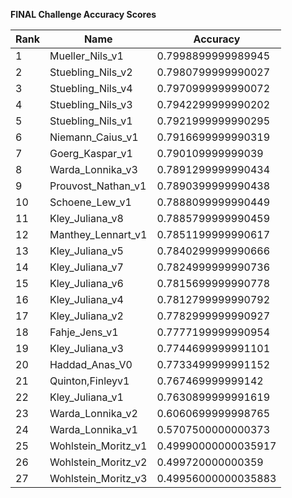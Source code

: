 **FINAL Challenge Accuracy Scores**



|Rank|Name|Accuracy|
|----|-----|---|
|1|Mueller_Nils_v1|0.7998899999989945|
|2|Stuebling_Nils_v2|0.7980799999990027|
|3|Stuebling_Nils_v4|0.7970999999990072|
|4|Stuebling_Nils_v3|0.7942299999990202|
|5|Stuebling_Nils_v1|0.7921999999990295|
|6|Niemann_Caius_v1|0.7916699999990319|
|7|Goerg_Kaspar_v1|0.790109999999039|
|8|Warda_Lonnika_v3|0.7891299999990434|
|9|Prouvost_Nathan_v1|0.7890399999990438|
|10|Schoene_Lew_v1|0.7888099999990449|
|11|Kley_Juliana_v8|0.7885799999990459|
|12|Manthey_Lennart_v1|0.7851199999990617|
|13|Kley_Juliana_v5|0.7840299999990666|
|14|Kley_Juliana_v7|0.7824999999990736|
|15|Kley_Juliana_v6|0.7815699999990778|
|16|Kley_Juliana_v4|0.7812799999990792|
|17|Kley_Juliana_v2|0.7782999999990927|
|18|Fahje_Jens_v1|0.7777199999990954|
|19|Kley_Juliana_v3|0.7744699999991101|
|20|Haddad_Anas_V0|0.7733499999991152|
|21|Quinton,Finleyv1|0.767469999999142|
|22|Kley_Juliana_v1|0.7630899999991619|
|23|Warda_Lonnika_v2|0.6060699999998765|
|24|Warda_Lonnika_v1|0.5707500000000373|
|25|Wohlstein_Moritz_v1|0.49990000000035917|
|26|Wohlstein_Moritz_v2|0.499720000000359|
|27|Wohlstein_Moritz_v3|0.49956000000035883|
